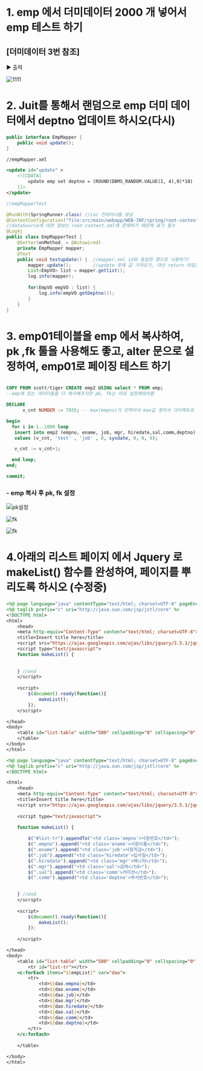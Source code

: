 # 1. emp 에서 더미데이터 2000 개 넣어서 emp 테스트 하기
## [더미데이터 3번 참조]

▶ 출력 

![1111](https://user-images.githubusercontent.com/74290204/106584796-f7f6be80-6589-11eb-8078-560893ad8a3f.PNG)


# 2. Juit를 통해서 랜덤으로 emp 더미 데이터에서 deptno 업데이트 하시오(다시)
```java
public interface EmpMapper {
    public void update();    
}
```
```xml
//empMapper.xml

<update id="update" >
    <![CDATA[
        update emp set deptno = (ROUND(DBMS_RANDOM.VALUE(1, 4),0)*10)
    ]]>
</update>  
```
```java
//empMapperTest

@RunWith(SpringRunner.class) //ioc 컨테이너를 생성
@ContextConfiguration("file:src/main/webapp/WEB-INF/spring/root-context.xml")  
//dataSource에 대한 정보는 root-context.xml에 존재하기 때문에 표기 필수
@Log4j
public class EmpMapperTest {
    @Setter(onMethod_ = @Autowired)
    private EmpMapper mapper;
    @Test
    public void testupdate() {  //mapper.xml id와 동일한 명으로 사용하기!
        mapper.update();        //update 후에 값 가져오기, 대신 return 타입은 void!
        List<EmpVO> list = mapper.getlist();
        log.info(mapper);
        
        for(EmpVO empVO : list) {
            log.info(empVO.getDeptno());
        }
    }
}
```

# 3. emp01테이블을 emp 에서 복사하여, pk ,fk 툴을 사용해도 좋고, alter 문으로 설정하여, emp01로 페이징 테스트 하기
```sql

COPY FROM scott/tiger CREATE emp2 USING select * FROM emp;
--emp에 있는 데이터들을 다 복사해주지만 pk, fk는 따로 설정해줘야함

DECLARE
      v_cnt NUMBER := 7935; -- max(empno)가 안먹어서 max값 찾아서 다이렉트로 넣어줌

begin
  for i in 1..1000 loop
   insert into emp2 (empno, ename, job, mgr, hiredate,sal,comm,deptno) 
   values (v_cnt, 'test' , 'job' , 0, sysdate, 0, 0, 0);

   v_cnt := v_cnt+1;

  end loop;
end; 

commit;
```
### - emp 복사 후 pk, fk 설정 
![pk설정](https://user-images.githubusercontent.com/74290204/106585419-ac90e000-658a-11eb-9f80-5e81a814568c.PNG)

![fk](https://user-images.githubusercontent.com/74290204/106585686-ef52b800-658a-11eb-9a47-fa04da6e7c50.PNG)

![fk](https://user-images.githubusercontent.com/74290204/106693150-2e2f4f00-6619-11eb-8547-f97d7ddcafef.PNG)


# 4.아래의 리스트 페이지 에서 Jquery 로 makeList() 함수를 완성하여, 페이지를 뿌리도록 하시오 (수정중)
```jsp
<%@ page language="java" contentType="text/html; charset=UTF-8" pageEncoding="UTF-8"%>
<%@ taglib prefix="c" uri="http://java.sun.com/jsp/jstl/core" %>
<!DOCTYPE html>
<html>
	<head>
	<meta http-equiv="Content-Type" content="text/html; charset=UTF-8">
	<title>Insert title here</title>
	<script src="https://ajax.googleapis.com/ajax/libs/jquery/3.5.1/jquery.min.js"></script>
	<script type="text/javascript">
	function makeList() {
						
	        	
	} //end	
	</script>
	
	<script>
		$(document).ready(function(){
			makeList();
		});
	</script>

</head>
<body>
	<table id="list-table" width="500" cellpadding="0" cellspacing="0" border="1">
	</table>
</body>
</html>
```
```jsp
<%@ page language="java" contentType="text/html; charset=UTF-8" pageEncoding="UTF-8"%>
<%@ taglib prefix="c" uri="http://java.sun.com/jsp/jstl/core" %>
<!DOCTYPE html>

<html>
	<head>
	<meta http-equiv="Content-Type" content="text/html; charset=UTF-8">
	<title>Insert title here</title>
	<script src="https://ajax.googleapis.com/ajax/libs/jquery/3.5.1/jquery.min.js"></script>
	
	<script type="text/javascript">

	function makeList() {
		
		$("#list-tr").appendTo("<td class='empno'>사원번호</td>");
		$(".empno").append("<td class='ename'>사원이름</td>");
		$(".ename").append("<td class='job'>사원직급</td>");
		$(".job").append("<td class='hiredate'>입사일</td>");
		$(".hiredate").append("<td class='mgr'>매니저</td>");
		$(".mgr").append("<td class='sal'>급여</td>");
		$(".sal").append("<td class='comm'>커미션</td>");
		$(".comm").append("<td class='deptno'>부서번호</td>");
						

	} //end	
	</script>
	
	<script>
		$(document).ready(function(){
			makeList();
		});
		
	</script>

</head>
<body>
	<table id="list-table" width="500" cellpadding="0" cellspacing="0" border="1">
		<tr id="list-tr"></tr>
	<c:forEach items="${empList}" var="dao">
		<tr>
			<td>${dao.empno}</td>
			<td>${dao.ename}</td>
			<td>${dao.job}</td>
			<td>${dao.mgr}</td>
			<td>${dao.hiredate}</td>
			<td>${dao.sal}</td>
			<td>${dao.comm}</td>
			<td>${dao.deptno}</td>
		</tr>
	</c:forEach>
	
	</table>

</body>
</html>
```
